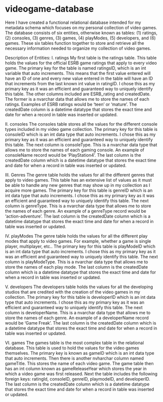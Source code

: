# videogame-database
Here I have created a functional relational database intended for my metadata schema which focuses on my personal collection of video games. 
The database consists of six entities, otherwise known as tables: (1) ratings, (2) consoles, (3) genres, (3) games, (4) playModes, (5) developers, and (6) games. These six tables function together to store and retrieve all the necessary information needed to organize my collection of video games.

Description of Entities:
I.	ratings
My first table is the ratings table. This table holds the values for the official ESRB game ratings that apply to every video game. The primary key for the table is named ratingsID, which is an int variable that auto increments. This means that the first value entered will have an ID of one and every new value entered in the table will have an ID that increments from the last known int value in ratingID. I chose this as my primary key as it was an efficient and guaranteed way to uniquely identify this table. The other columns included are ESRB_rating and createdDate. The former is a nvarchar data that allows me to store the names of each ratings. Examples of ESRB ratings would be ‘teen’ or ‘mature’. The createdDate column is a datetime datatype that stores the exact time and date for when a record in table was inserted or updated.
  
II.	consoles
The consoles table stores all the values for the different console types included in my video game collection. The primary key for this table is consoleID which is an int data type that auto increments. I chose this as my primary key as it was an efficient and guaranteed way to uniquely identify this table. The next column is consoleType. This is a nvarchar data type that allows me to store the names of each gaming console. An example of consoleName record would be ‘PlayStation4’. The last column is the createdDate column which is a datetime datatype that stores the exact time and date for when a record in table was inserted or updated.
   
III.	Genres
The genre table holds the values for all the different genres that apply to video games. This table has an extensive list of values as it must be able to handle any new genres that may show up in my collection as I acquire more games. The primary key for this table is genreID which is an int data type that auto increments. I chose this as my primary key as it was an efficient and guaranteed way to uniquely identify this table. The next column is genreType. This is a nvarchar data type that allows me to store the names of each genre. An example of a genreType record would be ‘action-adventure’. The last column is the createdDate column which is a datetime datatype that stores the exact time and date for when a record in table was inserted or updated.

IV.	playModes
	The genre table holds the values for all the different play modes that apply to video games. For example, whether a game is single player, multiplayer, etc.. The primary key for this table is playModeID which is an int data type that auto increments. I chose this as my primary key as it was an efficient and guaranteed way to uniquely identify this table. The next column is playModeType. This is a nvarchar data type that allows me to store the names of each play mode. The last column is the createdDate column which is a datetime datatype that stores the exact time and date for when a record in table was inserted or updated.
 
V.	developers
The developers table holds the values for all the developing studios that are credited with the creation of the video games in my collection. The primary key for this table is developerID which is an int data type that auto increments. I chose this as my primary key as it was an efficient and guaranteed way to uniquely identify this table. The next column is developerName. This is a nvarchar data type that allows me to store the names of each genre. An example of a developerName record would be ‘Game Freak’. The last column is the createdDate column which is a datetime datatype that stores the exact time and date for when a record in table was inserted or updated.

VI.	games
The games table is the most complex table in the relational database. This table is used to hold the values for the video games themselves. The primary key is known as gameID which is an int data type that auto increments. Then there is another nvharchar column named gameTitle. This stores the name of each video game. The game table then has an int column known as gameReleaseYear which stores the year in which a video game was first released. Next the table includes the following foreign keys: ratingId, consoleID, genreID, playmodeID, and developerID. The last column is the createdDate column which is a datetime datatype that stores the exact time and date for when a record in table was inserted or updated. 
